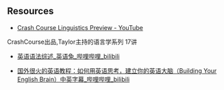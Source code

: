 ## Resources

- [Crash Course Linguistics Preview - YouTube](https://www.youtube.com/watch?v=eDop3FDoUzk&list=PL8dPuuaLjXtP5mp25nStsuDzk2blncJDW)

CrashCourse出品,Taylor主持的语言学系列 17讲
  
- [英语语法综述_英语兔_哔哩哔哩_bilibili](https://www.bilibili.com/video/BV1XY411J7aG?spm_id_from=333.788.videopod.episodes&vd_source=01aee54449fa414da59ad179ade9d884&p=2)

- [国外很火的英语教程：如何用英语思考，建立你的英语大脑（Building Your English Brain）中英字幕_哔哩哔哩_bilibili](https://www.bilibili.com/video/BV1TD4y1q7u9/?spm_id_from=333.337.search-card.all.click&vd_source=01aee54449fa414da59ad179ade9d884)
 
